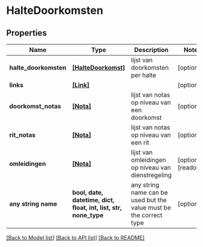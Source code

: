 # HalteDoorkomsten


## Properties
Name | Type | Description | Notes
------------ | ------------- | ------------- | -------------
**halte_doorkomsten** | [**[HalteDoorkomst]**](HalteDoorkomst.md) | lijst van doorkomsten per halte | [optional] 
**links** | [**[Link]**](Link.md) |  | [optional] 
**doorkomst_notas** | [**[Nota]**](Nota.md) | lijst van notas op niveau van een doorkomst | [optional] 
**rit_notas** | [**[Nota]**](Nota.md) | lijst van notas op niveau van een rit | [optional] 
**omleidingen** | [**[Nota]**](Nota.md) | lijst van omleidingen op niveau van dienstregeling | [optional] [readonly] 
**any string name** | **bool, date, datetime, dict, float, int, list, str, none_type** | any string name can be used but the value must be the correct type | [optional]

[[Back to Model list]](../README.md#documentation-for-models) [[Back to API list]](../README.md#documentation-for-api-endpoints) [[Back to README]](../README.md)



